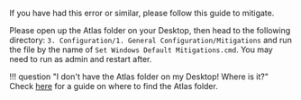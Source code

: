 If you have had this error or similar, please follow this guide to mitigate.

Please open up the Atlas folder on your Desktop, then head to the following directory: `3. Configuration/1. General Configuration/Mitigations` and run the file by the name of `Set Windows Default Mitigations.cmd`. You may need to run as admin and restart after.

!!! question "I don't have the Atlas folder on my Desktop! Where is it?"
    Check [here](atlas-folder-missing/) for a guide on where to find the Atlas folder.